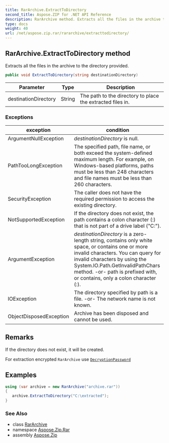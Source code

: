 ```yaml
---
title: RarArchive.ExtractToDirectory
second_title: Aspose.ZIP for .NET API Reference
description: RarArchive method. Extracts all the files in the archive to the directory provided
type: docs
weight: 40
url: /net/aspose.zip.rar/rararchive/extracttodirectory/
---
```

## RarArchive.ExtractToDirectory method

Extracts all the files in the archive to the directory provided.

```csharp
public void ExtractToDirectory(string destinationDirectory)
```

| Parameter | Type | Description |
| --- | --- | --- |
| destinationDirectory | String | The path to the directory to place the extracted files in. |

### Exceptions

| exception | condition |
| --- | --- |
| ArgumentNullException | *destinationDirectory* is null. |
| PathTooLongException | The specified path, file name, or both exceed the system-defined maximum length. For example, on Windows-based platforms, paths must be less than 248 characters and file names must be less than 260 characters. |
| SecurityException | The caller does not have the required permission to access the existing directory. |
| NotSupportedException | If the directory does not exist, the path contains a colon character (:) that is not part of a drive label ("C:\"). |
| ArgumentException | *destinationDirectory* is a zero-length string, contains only white space, or contains one or more invalid characters. You can query for invalid characters by using the System.IO.Path.GetInvalidPathChars method. -or- path is prefixed with, or contains, only a colon character (:). |
| IOException | The directory specified by path is a file. -or- The network name is not known. |
| ObjectDisposedException | Archive has been disposed and cannot be used. |

## Remarks

If the directory does not exist, it will be created.

For extraction encrypted `RarArchive` use [`DecryptionPassword`](../../rararchiveloadoptions/decryptionpassword/)

## Examples

```csharp
using (var archive = new RarArchive("archive.rar")) 
{ 
   archive.ExtractToDirectory("C:\extracted");
}
```

### See Also

* class [RarArchive](../)
* namespace [Aspose.Zip.Rar](../../rararchive/)
* assembly [Aspose.Zip](../../../)


